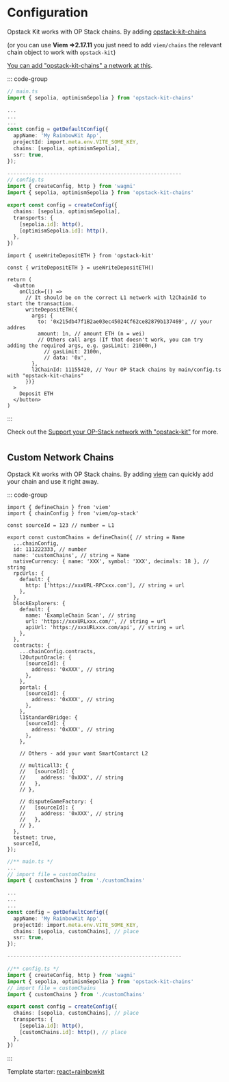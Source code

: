 # Configuration

Opstack Kit works with OP Stack chains. 
By adding [opstack-kit-chains](/docs/opstack-kit-chains.html)

(or you can use <b>Viem =>2.17.11</b> you just need to add `viem/chains` the relevant chain object to work with `opstack-kit`)

[You can add "opstack-kit-chains" a network at this](https://github.com/opstack-kit/opstack-kit-chains/pulls).

::: code-group

```ts [main/config.ts]
// main.ts
import { sepolia, optimismSepolia } from 'opstack-kit-chains'

...
...
...
const config = getDefaultConfig({
  appName: 'My RainbowKit App',
  projectId: import.meta.env.VITE_SOME_KEY,
  chains: [sepolia, optimismSepolia],
  ssr: true,
});

---------------------------------------------------------
// config.ts
import { createConfig, http } from 'wagmi'
import { sepolia, optimismSepolia } from 'opstack-kit-chains'

export const config = createConfig({
  chains: [sepolia, optimismSepolia],
  transports: {
    [sepolia.id]: http(),
    [optimismSepolia.id]: http(),
  },
})
```

```tsx [app.tsx]
import { useWriteDepositETH } from 'opstack-kit'

const { writeDepositETH } = useWriteDepositETH()

return (
  <button
    onClick={() =>
      // It should be on the correct L1 network with l2ChainId to start the transaction.
      writeDepositETH({ 
        args: {
          to: '0x215db47f1B2ae03ec45024Cf62ce82879b137469', // your addres
          amount: 1n, // amount ETH (n = wei)
          // Others call args (If that doesn't work, you can try adding the required args, e.g. gasLimit: 21000n,)  
            // gasLimit: 2100n,
            // data: '0x',
        },
        l2ChainId: 11155420, // Your OP Stack chains by main/config.ts with "opstack-kit-chains"
      })}
  >
    Deposit ETH
  </button>
)
```

:::

Check out the [Support your OP-Stack network with "opstack-kit"](https://github.com/opstack-kit/opstack-kit-chains) for more.

#

## Custom Network Chains

Opstack Kit works with OP Stack chains. By adding [viem](https://viem.sh/op-stack) can quickly add your chain and use it right away.

::: code-group

```tsx [customChains.tsx]
import { defineChain } from 'viem'
import { chainConfig } from 'viem/op-stack'

const sourceId = 123 // number = L1

export const customChains = defineChain({ // string = Name
  ...chainConfig,
  id: 111222333, // number
  name: 'customChains', // string = Name
  nativeCurrency: { name: 'XXX', symbol: 'XXX', decimals: 18 }, // string
  rpcUrls: {
    default: {
      http: ['https://xxxURL-RPCxxx.com'], // string = url
    },
  },
  blockExplorers: {
    default: {
      name: 'ExampleChain Scan', // string
      url: 'https://xxxURLxxx.com/', // string = url
      apiUrl: 'https://xxxURLxxx.com/api', // string = url
    },
  },
  contracts: {
    ...chainConfig.contracts,
    l2OutputOracle: {
      [sourceId]: {
        address: '0xXXX', // string
      },
    },
    portal: {
      [sourceId]: {
        address: '0xXXX', // string
      },
    },
    l1StandardBridge: {
      [sourceId]: {
        address: '0xXXX', // string
      },
    },

    // Others - add your want SmartContarct L2

    // multicall3: {
    //   [sourceId]: {
    //     address: '0xXXX', // string
    //   },
    // },

    // disputeGameFactory: {
    //   [sourceId]: {
    //     address: '0xXXX', // string
    //   },
    // },
  },
  testnet: true,
  sourceId,
});

```
```ts [main/config.ts]
//** main.ts */
...
// import file = customChains
import { customChains } from './customChains'

...
...
...
const config = getDefaultConfig({
  appName: 'My RainbowKit App',
  projectId: import.meta.env.VITE_SOME_KEY,
  chains: [sepolia, customChains], // place
  ssr: true,
});

---------------------------------------------------------

//** config.ts */
import { createConfig, http } from 'wagmi'
import { sepolia, optimismSepolia } from 'opstack-kit-chains'
// import file = customChains
import { customChains } from './customChains'

export const config = createConfig({
  chains: [sepolia, customChains], // place
  transports: {
    [sepolia.id]: http(),
    [customChains.id]: http(), // place
  },
})
```

:::

Template starter: [react+rainbowkit](https://github.com/nidz-the-fact/React-with-Vitejs-for-Rainbowkit-to-Starter-Web3)